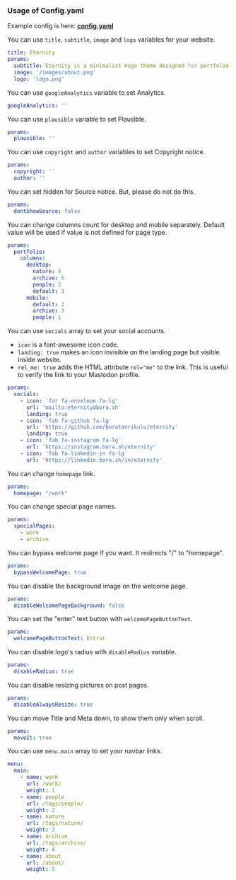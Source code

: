 ### Usage of Config.yaml

Example config is here: [**config.yaml**](/config.example.yaml)

You can use `title`, `subtitle`, `image` and `logo` variables for your website.  
```yaml
title: Eternity
params:
  subtitle: Eternity is a minimalist Hugo theme designed for portfolio sites with a fresh feel.
  image: '/images/about.png'
  logo: 'logo.png'
```

You can use `googleAnalytics` variable to set Analytics.
```yaml
googleAnalytics: ''
```

You can use `plausible` variable to set Plausible.
```yaml
params:
  plausible: ''
```

You can use `copyright` and `author` variables to set Copyright notice.
```yaml
params:
  copyright: ''
  author: ''
```

You can set hidden for Source notice. But, please do not do this.
```yaml
params:
  dontShowSource: false
```

You can change columns count for desktop and mobile separately. Default value will be used if value is not defined for page type.
```yaml
params:
  portfolio:
    columns:
      desktop:
        nature: 4
        archive: 6
        people: 2
        default: 3
      mobile:
        default: 2
        archive: 3
        people: 1
```

You can use `socials` array to set your social accounts.

- `icon` is a font-awesome icon code.
- `landing: true` makes an icon invisible on the landing page but visible inside website.
- `rel_me: true` adds the HTML attribute `rel="me"` to the link. This is useful to verify the link to your Mastodon profile.

```yaml
params:
  socials:
    - icon: 'far fa-envelope fa-lg'
      url: 'mailto:eternity@bora.sh'
      landing: true
    - icon: 'fab fa-github fa-lg'
      url: 'https://github.com/boratanrikulu/eternity'
      landing: true
    - icon: 'fab fa-instagram fa-lg'
      url: 'https://instagram.bora.sh/eternity'
    - icon: 'fab fa-linkedin-in fa-lg'
      url: 'https://linkedin.bora.sh/in/eternity'
```

You can change `homepage` link.
```yaml
params:
  homepage: "/work"
```

You can change special page names.
```yaml
params:
  specialPages:
    - work
    - archive
```

You can bypass welcome page if you want. It redirects "/" to "homepage".
```yaml
params:
  bypassWelcomePage: true
```

You can disable the background image on the welcome page.
```yaml
params:
  disableWelcomePageBackground: false
```

You can set the "enter" text button with `welcomePageButtonText`.
```yaml
params:
  welcomePageButtonText: Entrar
```

You can disable logo's radius with `disableRadius` variable.
```yaml
params:
  disableRadius: true
```

You can disable resizing pictures on post pages.
```yaml
params:
  disableAlwaysResize: true
```

You can move Title and Meta down, to show them only when scroll.
```yaml
params:
  moveIt: true
```

You can use `menu.main` array to set your navbar links.
```yaml
menu:
  main:
    - name: work
      url: /work/
      weight: 1
    - name: people
      url: /tags/people/
      weight: 2
    - name: nature
      url: /tags/nature/
      weight: 3
    - name: archive
      url: /tags/archive/
      weight: 4
    - name: about
      url: /about/
      weight: 5
```
